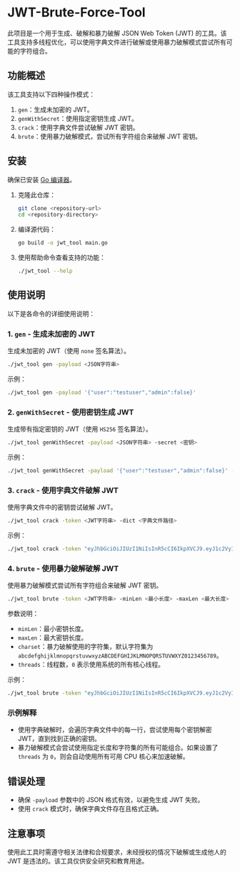 # JWT-Brute-Force-Tool

此项目是一个用于生成、破解和暴力破解 JSON Web Token (JWT) 的工具。该工具支持多线程优化，可以使用字典文件进行破解或使用暴力破解模式尝试所有可能的字符组合。

## 功能概述

该工具支持以下四种操作模式：

1. `gen`：生成未加密的 JWT。
2. `genWithSecret`：使用指定密钥生成 JWT。
3. `crack`：使用字典文件尝试破解 JWT 密钥。
4. `brute`：使用暴力破解模式，尝试所有字符组合来破解 JWT 密钥。

## 安装

确保已安装 [Go 编译器](https://golang.org/doc/install)。

1. 克隆此仓库：

   ```bash
   git clone <repository-url>
   cd <repository-directory>
   ```

2. 编译源代码：

   ```bash
   go build -o jwt_tool main.go
   ```

3. 使用帮助命令查看支持的功能：

   ```bash
   ./jwt_tool --help
   ```

## 使用说明

以下是各命令的详细使用说明：

### 1. `gen` - 生成未加密的 JWT

生成未加密的 JWT（使用 `none` 签名算法）。

```bash
./jwt_tool gen -payload <JSON字符串>
```

示例：

```bash
./jwt_tool gen -payload '{"user":"testuser","admin":false}'
```

### 2. `genWithSecret` - 使用密钥生成 JWT

生成带有指定密钥的 JWT（使用 `HS256` 签名算法）。

```bash
./jwt_tool genWithSecret -payload <JSON字符串> -secret <密钥>
```

示例：

```bash
./jwt_tool genWithSecret -payload '{"user":"testuser","admin":false}' -secret "mysecret"
```

### 3. `crack` - 使用字典文件破解 JWT

使用字典文件中的密钥尝试破解 JWT。

```bash
./jwt_tool crack -token <JWT字符串> -dict <字典文件路径>
```

示例：

```bash
./jwt_tool crack -token "eyJhbGciOiJIUzI1NiIsInR5cCI6IkpXVCJ9.eyJ1c2VyIjoidGVzdHVzZXIiLCJhZG1pbiI6ZmFsc2V9.X7dG3m4U2u3wEZuRmfs8HY_LhCw1JlCye0uPfyfXhmg" -dict passwords.txt
```

### 4. `brute` - 使用暴力破解破解 JWT

使用暴力破解模式尝试所有字符组合来破解 JWT 密钥。

```bash
./jwt_tool brute -token <JWT字符串> -minLen <最小长度> -maxLen <最大长度> -charset <字符集> -threads <线程数>
```

参数说明：

- `minLen`：最小密钥长度。
- `maxLen`：最大密钥长度。
- `charset`：暴力破解使用的字符集，默认字符集为 `abcdefghijklmnopqrstuvwxyzABCDEFGHIJKLMNOPQRSTUVWXYZ0123456789`。
- `threads`：线程数，`0` 表示使用系统的所有核心线程。

示例：

```bash
./jwt_tool brute -token "eyJhbGciOiJIUzI1NiIsInR5cCI6IkpXVCJ9.eyJ1c2VyIjoidGVzdHVzZXIiLCJhZG1pbiI6ZmFsc2V9.X7dG3m4U2u3wEZuRmfs8HY_LhCw1JlCye0uPfyfXhmg" -minLen 1 -maxLen 4 -charset "abc" -threads 4
```

### 示例解释

- 使用字典破解时，会遍历字典文件中的每一行，尝试使用每个密钥解密 JWT，直到找到正确的密钥。
- 暴力破解模式会尝试使用指定长度和字符集的所有可能组合。如果设置了 `threads` 为 `0`，则会自动使用所有可用 CPU 核心来加速破解。

## 错误处理

- 确保 `-payload` 参数中的 JSON 格式有效，以避免生成 JWT 失败。
- 使用 `crack` 模式时，确保字典文件存在且格式正确。

## 注意事项

使用此工具时需遵守相关法律和合规要求，未经授权的情况下破解或生成他人的 JWT 是违法的。该工具仅供安全研究和教育用途。
